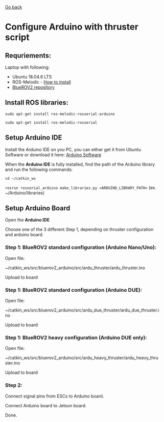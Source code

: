 [Go back](../README.md)

# <b>Configure Arduino with thruster script</b>

## <b>Requriements:</b>
Laptop with following:
* Ubuntu 18.04.6 LTS
* ROS-Melodic - [How to install](Install_ROS.md)
* [BlueROV2 repository](https://github.com/AAU-Underwater-Robot-Lab/ROS_BlueROV2)

## <b>Install ROS libraries:</b>

`sudo apt-get install ros-melodic-rosserial-arduino`

`sudo apt-get install ros-melodic-rosserial`

## <b>Setup Arduino IDE</b>
Install the Arduino IDE on you PC, you can either get it from Ubuntu Software or download it here: [Arduino Software](https://www.arduino.cc/en/software)

When the <b>Arduino IDE</b> is fully installed, find the path of the Arduino library and run the following commands:

`cd ~/catkin_ws`

`rosrun rosserial_arduino make_libraries.py <ARDUINO_LIBRARY_PATH>` (ex. ~/Arduino/libraries)

## <b>Setup Arduino Board</b>
Open the <b>Arduino IDE</b>

Choose one of the 3 different Step 1, depending on thruster configuration and arduino board.

### <b>Step 1: BlueROV2 standard configuration (Arduino Nano/Uno):</b>
Open file:

~/catkin_ws/src/bluerov2_arduino/src/ardu_thruster/ardu_thruster.ino

Upload to board

### <b>Step 1: BlueROV2 standard configuration (Arduino DUE):</b>
Open file:

~/catkin_ws/src/bluerov2_arduino/src/ardu_due_thruster/ardu_due_thruster.ino

Upload to board

### <b>Step 1: BlueROV2 heavy configuration (Arduino DUE only):</b>
Open file:

~/catkin_ws/src/bluerov2_arduino/src/ardu_heavy_thruster/ardu_heavy_thruster.ino

Upload to board

### <b>Step 2:</b>
Connect signal pins from ESCs to Arduino board.

Connect Arduino board to Jetson board.

Done.
